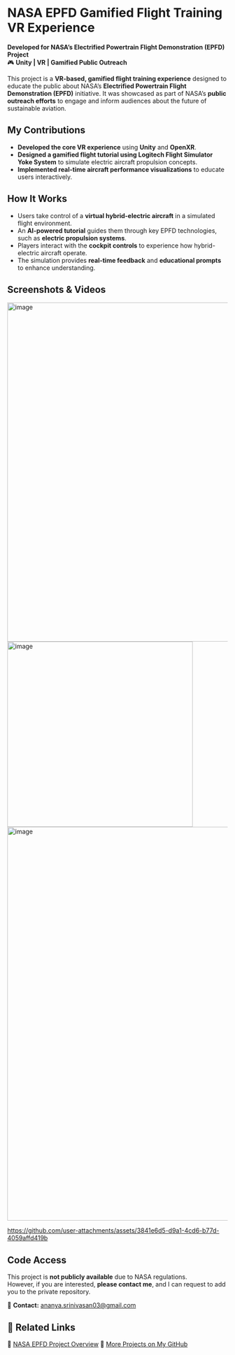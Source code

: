 #  NASA EPFD Gamified Flight Training VR Experience  
 **Developed for NASA’s Electrified Powertrain Flight Demonstration (EPFD) Project**  
🎮 **Unity | VR | Gamified Public Outreach**

This project is a **VR-based, gamified flight training experience** designed to educate the public about NASA’s **Electrified Powertrain Flight Demonstration (EPFD)** initiative. It was showcased as part of NASA’s **public outreach efforts** to engage and inform audiences about the future of sustainable aviation.

##  My Contributions
- **Developed the core VR experience** using **Unity** and **OpenXR**.
- **Designed a gamified flight tutorial using Logitech Flight Simulator Yoke System** to simulate electric aircraft propulsion concepts.
- **Implemented real-time aircraft performance visualizations** to educate users interactively.

##  How It Works
- Users take control of a **virtual hybrid-electric aircraft** in a simulated flight environment.
- An **AI-powered tutorial** guides them through key EPFD technologies, such as **electric propulsion systems**.
- Players interact with the **cockpit controls** to experience how hybrid-electric aircraft operate.
- The simulation provides **real-time feedback** and **educational prompts** to enhance understanding.

## Screenshots & Videos
<img width="776" alt="image" src="https://github.com/user-attachments/assets/b3574ee2-40ff-44ad-bd38-8bedb25f1621" />
<img width="424" alt="image" src="https://github.com/user-attachments/assets/7d4685ea-d73c-4767-99ff-acb68ed2b5c6" />
<img width="901" alt="image" src="https://github.com/user-attachments/assets/97742470-64bf-4de2-9970-39f2a852edd3" />


https://github.com/user-attachments/assets/3841e6d5-d9a1-4cd6-b77d-4059affd419b



##  Code Access  
This project is **not publicly available** due to NASA regulations.  
However, if you are interested, **please contact me**, and I can request to add you to the private repository.

📧 **Contact:** ananya.srinivasan03@gmail.com

## 🔗 Related Links  
🔹 [NASA EPFD Project Overview](https://www.nasa.gov/directorates/armd/iasp/epfd/) 
🔹 [More Projects on My GitHub](https://github.com/ananyas4)  

